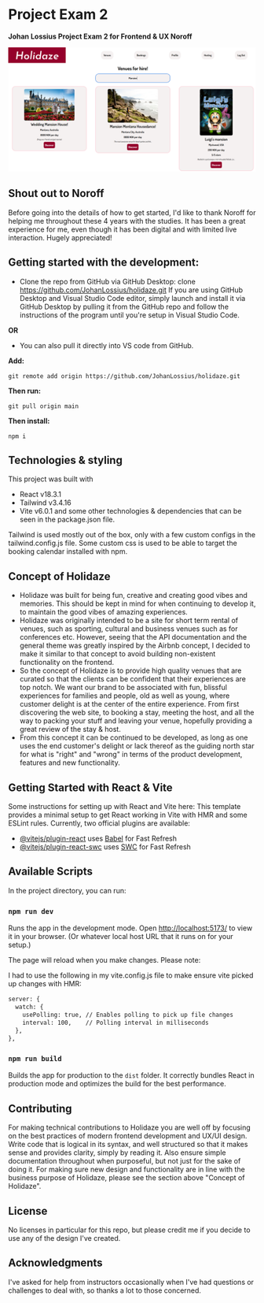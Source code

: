 # Project Exam 2
**Johan Lossius Project Exam 2 for Frontend & UX Noroff**

![Holidaze - Experiences to amaze!](/public/image-2.png)

## Shout out to Noroff
Before going into the details of how to get started, I'd like to thank Noroff for helping me throughout these 4 years with the studies.
It has been a great experience for me, even though it has been digital and with limited live interaction.
Hugely appreciated!

## Getting started with the development:
- Clone the repo from GitHub via GitHub Desktop:
clone https://github.com/JohanLossius/holidaze.git
If you are using GitHub Desktop and Visual Studio Code editor, simply launch and install it via GitHub Desktop by pulling it from the GitHub repo and follow the instructions of the program until you're setup in Visual Studio Code.

**OR**

- You can also pull it directly into VS code from GitHub.

**Add:**
```
git remote add origin https://github.com/JohanLossius/holidaze.git
```

**Then run:**
```
git pull origin main
```

**Then install:**
```
npm i
```

## Technologies & styling
This project was built with
- React v18.3.1
- Tailwind v3.4.16
- Vite v6.0.1
and some other technologies & dependencies that can be seen in the package.json file.

Tailwind is used mostly out of the box, only with a few custom configs in the tailwind.config.js file.
Some custom css is used to be able to target the booking calendar installed with npm.

## Concept of Holidaze
- Holidaze was built for being fun, creative and creating good vibes and memories.
This should be kept in mind for when continuing to develop it, to maintain the good vibes of amazing experiences.
- Holidaze was originally intended to be a site for short term rental of venues, such as sporting, cultural and business venues such as for conferences etc. However, seeing that the API documentation and the general theme was greatly inspired by the Airbnb concept, I decided to make it similar to that concept to avoid building non-existent functionality on the frontend.
- So the concept of Holidaze is to provide high quality venues that are curated so that the clients can be confident that their experiences are top notch. We want our brand to be associated with fun, blissful experiences for families and people, old as well as young, where customer delight is at the center of the entire experience. From first discovering the web site, to booking a stay, meeting the host, and all the way to packing your stuff and leaving your venue, hopefully providing a great review of the stay & host.
- From this concept it can be continued to be developed, as long as one uses the end customer's delight or lack thereof as the guiding north star for what is "right" and "wrong" in terms of the product development, features and new functionality.

## Getting Started with React & Vite
Some instructions for setting up with React and Vite here:
This template provides a minimal setup to get React working in Vite with HMR and some ESLint rules.
Currently, two official plugins are available:
- [@vitejs/plugin-react](https://github.com/vitejs/vite-plugin-react/blob/main/packages/plugin-react/README.md) uses [Babel](https://babeljs.io/) for Fast Refresh
- [@vitejs/plugin-react-swc](https://github.com/vitejs/vite-plugin-react-swc) uses [SWC](https://swc.rs/) for Fast Refresh

## Available Scripts

In the project directory, you can run:

### `npm run dev`

Runs the app in the development mode.
Open [http://localhost:5173/](http://localhost:5173/) to view it in your browser.
(Or whatever local host URL that it runs on for your setup.)

The page will reload when you make changes.
Please note:

I had to use the following in my vite.config.js file to make ensure vite picked up changes with HMR:
```
server: {
  watch: {
    usePolling: true, // Enables polling to pick up file changes
    interval: 100,    // Polling interval in milliseconds
  },
},
```

### `npm run build`

Builds the app for production to the `dist` folder.
It correctly bundles React in production mode and optimizes the build for the best performance.

## Contributing
For making technical contributions to Holidaze you are well off by focusing on the best practices of modern frontend development and UX/UI design.
Write code that is logical in its syntax, and well structured so that it makes sense and provides clarity, simply by reading it.
Also ensure simple documentation throughout when purposeful, but not just for the sake of doing it.
For making sure new design and functionality are in line with the business purpose of Holidaze, please see the section above "Concept of Holidaze".

## License
No licenses in particular for this repo, but please credit me if you decide to use any of the design I've created.

## Acknowledgments
I've asked for help from instructors occasionally when I've had questions or challenges to deal with, so thanks a lot to those concerned.
